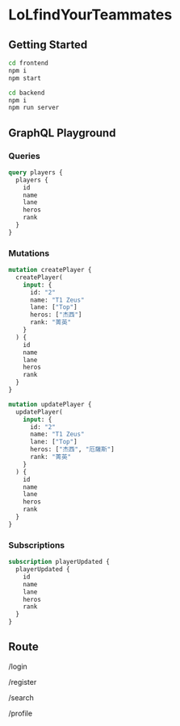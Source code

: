# LoLfindYourTeammates

## Getting Started

```bash
cd frontend
npm i
npm start
```

```bash
cd backend
npm i
npm run server
```

## GraphQL Playground

### Queries

```graphql
query players {
  players {
    id
    name
    lane
    heros
    rank
  }
}
```

### Mutations

```graphql
mutation createPlayer {
  createPlayer(
    input: {
      id: "2"
      name: "T1 Zeus"
      lane: ["Top"]
      heros: ["杰西"]
      rank: "菁英"
    }
  ) {
    id
    name
    lane
    heros
    rank
  }
}
```

```graphql
mutation updatePlayer {
  updatePlayer(
    input: {
      id: "2"
      name: "T1 Zeus"
      lane: ["Top"]
      heros: ["杰西", "厄薩斯"]
      rank: "菁英"
    }
  ) {
    id
    name
    lane
    heros
    rank
  }
}
```

### Subscriptions

```graphql
subscription playerUpdated {
  playerUpdated {
    id
    name
    lane
    heros
    rank
  }
}
```

## Route

/login

/register

/search

/profile
